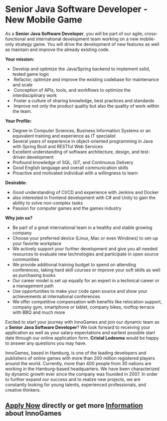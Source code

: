 <h1>Senior Java Software Developer - New Mobile Game</h1>
<p>As a <strong>Senior Java Software Developer</strong>,&nbsp;<span>you will be part of our agile, cross-functional and international development team working on a new mobile-only strategy game. You will drive the development of new features as well as maintain and improve the already existing code.</span></p><strong>Your mission:<br /></strong><ul style="list-style-type: disc;"><li>Develop and optimize the Java/Spring backend to implement solid, tested game logic</li><li>&nbsp;Refactor, optimize and improve the existing codebase for maintenance and scale</li><li>&nbsp;Conception of APIs, tools, and workflows to optimize the interdisciplinary work</li><li>&nbsp;Foster a culture of sharing knowledge, best practices and standards</li><li>&nbsp;Improve not only the product quality but also the quality of work within the team.</li></ul><strong>Your Profile:</strong><br /><ul style="list-style-type: square;"><li style="text-align: left;">Degree in Computer Sciences, Business Information Systems or an equivalent training and experience as IT specialist</li><li style="text-align: left;">Several years of experience in object-oriented programming in Java with Spring Boot and RESTful Web Services</li><li style="text-align: left;">Excellent understanding of software architecture, design, and test-driven development</li><li style="text-align: left;">Profound knowledge of SQL, GIT, and Continuous Delivery</li><li style="text-align: left;">Good English language and overall communication skills</li><li style="text-align: left;">Proactive and motivated individual with a willingness to learn</li></ul><strong>Desirable:</strong><br /><ul style="list-style-type: square;"><li style="text-align: left;">Good understanding of CI/CD and experience with Jenkins and Docker</li><li style="text-align: left;">also interested in frontend development with C# and Unity to gain the ability to solve non-complex tasks</li><li style="text-align: left;">Passion for computer games and the games industry</li></ul><p><strong>Why join us?</strong></p><ul><li>Be part of a great international team in a healthy and stable growing company</li><li>Choose your preferred device (Linux, Mac or even Windows) to set-up your favorite workplace</li><li>We actively support your further development and give you all needed resources to evaluate new technologies and participate in open source communities</li><li>We provide additional training budget to spend on attending conferences, taking hard skill courses or improve your soft skills as well as purchasing books</li><li>Our career model is set up equally for an expert in a technical career or a management path</li><li>Use opportunities to make your code open source and show your achievements at international conferences</li><li>We offer competitive compensation with benefits like relocation support, company gym, smartphone or tablet, company bikes, rooftop terrace with BBQ and much more</li></ul><p>Excited to start your journey with InnoGames and join our dynamic team as a <strong>Senior Java Software Developer</strong>? We look forward to receiving your application as well as your salary expectations and earliest possible start date through our online application form. <strong>Cristal Ledesma</strong>&nbsp;would be happy to answer any questions you may have.</p><p>InnoGames, based in Hamburg, is one of the leading developers and publishers of online games with more than 200 million registered players around the world. Currently, more than 400 people from 30 nations are working in the Hamburg-based headquarters. We have been characterized by dynamic growth ever since the company was founded in 2007. In order to further expand our success and to realize new projects, we are constantly looking for young talents, experienced professionals, and creative thinkers.</p>

<h2><a href="https://jobs.jobvite.com/careers/innogames/job//ouc3afwD/apply?__jvst=Job+Board&__jvsd=github_jobs_repo">Apply Now</a> directly or get more <a href="https://www.innogames.com/career/detail/job/senior-java-software-developer-new-mobile-game/?s=github_jobs_repo">Information</a> about InnoGames</h2>